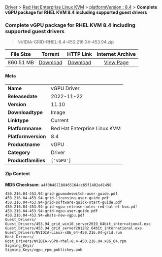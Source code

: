 
[Driver](/README.md)  >  [Red Hat Enterprise Linux KVM](/index/Driver/Red_Hat_Enterprise_Linux_KVM.md)  >  [platformVersion : 8.4](/index/Driver/Red_Hat_Enterprise_Linux_KVM/8.4.md)  >  **Complete vGPU package for RHEL KVM 8.4 including supported guest drivers**


###    Complete vGPU package for RHEL KVM 8.4 including supported guest drivers

> NVIDIA-GRID-RHEL-8.4-450.216.04-453.94.zip   


| **File Size** | **Torrent**  | **HTTP Link** | **Internet Archive** |
|:-------------:|:------------:|:-------------:|:--------------------:|
| 860.51 MB |  [Download](https://archive.org/download/nvgpu_NVIDIA-GRID-RHEL-8.4-450.216.04-453.94.zip/nvgpu_NVIDIA-GRID-RHEL-8.4-450.216.04-453.94.zip_archive.torrent)       | [Download](https://archive.org/compress/nvgpu_NVIDIA-GRID-RHEL-8.4-450.216.04-453.94.zip) | [View Page](https://archive.org/details/nvgpu_NVIDIA-GRID-RHEL-8.4-450.216.04-453.94.zip)       |

#### Meta

<table>
<tr><td><strong>Name</strong></td><td>vGPU Driver</td></tr>
<tr><td><strong>Releasedate</strong></td><td>2022-11-22</td></tr>
<tr><td><strong>Version</strong></td><td>11.10</td></tr>
<tr><td><strong>Downloadtype</strong></td><td>Image</td></tr>
<tr><td><strong>Linktype</strong></td><td>Current</td></tr>
<tr><td><strong>Platformname</strong></td><td>Red Hat Enterprise Linux KVM</td></tr>
<tr><td><strong>Platformversion</strong></td><td>8.4</td></tr>
<tr><td><strong>Productname</strong></td><td>vGPU</td></tr>
<tr><td><strong>Category</strong></td><td>Driver</td></tr>
<tr><td><strong>Productfamilies</strong></td><td><code>['vGPU']</code></td></tr>
</table>

#### Zip Content

**MD5 Checksum**: `a4f0b4871b8465164ac65f1402e41498`

```text
450.216.04-453.94-grid-gpumodeswitch-user-guide.pdf
450.216.04-453.94-grid-licensing-user-guide.pdf
450.216.04-453.94-grid-software-quick-start-guide.pdf
450.216.04-453.94-grid-vgpu-release-notes-red-hat-el-kvm.pdf
450.216.04-453.94-grid-vgpu-user-guide.pdf
450.216.04-453.94-whats-new-vgpu.pdf
Guest_Drivers/
Guest_Drivers/453.94_grid_win10_server2019_64bit_international.exe
Guest_Drivers/453.94_grid_server2012R2_64bit_international.exe
Guest_Drivers/NVIDIA-Linux-x86_64-450.216.04-grid.run
Host_Drivers/
Host_Drivers/NVIDIA-vGPU-rhel-8.4-450.216.04.x86_64.rpm
Signing_Keys/
Signing_Keys/vgpu_rpm_publickey.pub
```